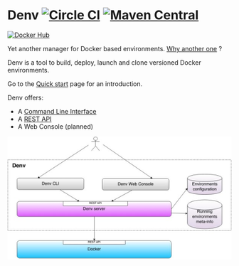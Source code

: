 Denv [![Circle CI](https://circleci.com/gh/ssouporg/denv.svg?style=badge)](https://circleci.com/gh/ssouporg/denv) [![Maven Central](https://maven-badges.herokuapp.com/maven-central/org.ssoup.denv/denv/badge.svg)](https://maven-badges.herokuapp.com/maven-central/org.ssoup.denv/denv)
====
[![Docker Hub](http://dockeri.co/image/alebellu/denv)](https://registry.hub.docker.com/u/alebellu/denv/)

Yet another manager for Docker based environments. [Why another one](https://github.com/ssouporg/denv/wiki/Rational) ?

Denv is a tool to build, deploy, launch and clone versioned Docker environments.

Go to the [Quick start](https://github.com/ssouporg/denv/wiki/Quick-start) page for an introduction.

Denv offers:

- A [Command Line Interface](https://github.com/ssouporg/denv/wiki/CLI-Commands)
- A [REST API](https://github.com/ssouporg/denv/wiki/REST-API)
- A Web Console (planned)

![Denv L](docs/images/denv_small.jpg "Denv")
